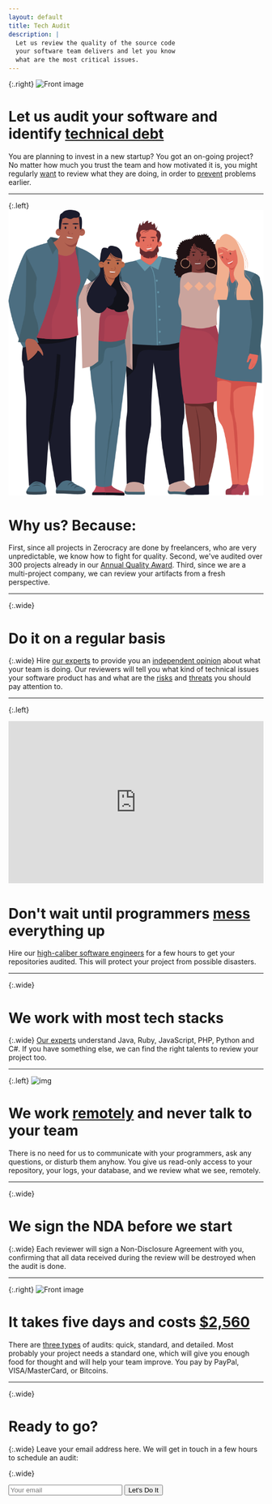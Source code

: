 ```yaml
---
layout: default
title: Tech Audit
description: |
  Let us review the quality of the source code
  your software team delivers and let you know
  what are the most critical issues.
---
```


{:.right}
![Front image](https://www.yegor256.com/images/andreea/coder.svg "Front Image")

# Let us audit your software and identify <ins>technical debt</ins>

You are planning to invest in a new startup?
You got an on-going project?
No matter how much you trust the team and how motivated it is,
you might regularly [want](https://www.yegor256.com/2014/12/18/independent-technical-reviews.html)
to review what they are doing,
in order to [prevent](https://youtu.be/GlBf5-g4nGk) problems earlier.

<hr/>

{:.left}
![Programmers](/images/people.svg "Programmers")

# Why us? Because:

First, since all projects in Zerocracy are done by freelancers,
who are very unpredictable, we know how to fight for quality.
Second, we've audited over 300 projects already in our
[Annual Quality Award](https://www.yegor256.com/award.html).
Third, since we are a multi-project company, we can review
your artifacts from a fresh perspective.

<hr/>

{:.wide}
# Do it on a regular basis

{:.wide}
Hire [our experts](https://www.0crat.com/team) to provide you
an <ins>independent opinion</ins> about what your team is doing.
Our reviewers will tell you what kind of technical issues
your software product has and what are the <ins>risks</ins> and <ins>threats</ins>
you should pay attention to.

<hr/>

{:.left}
<iframe class='video' allow='accelerometer; autoplay; encrypted-media; gyroscope; picture-in-picture'
allowfullscreen frameborder='0' src='https://www.youtube.com/embed/TxYi7J0vKC8' width='100%' height='320px'></iframe>

# Don't wait until programmers <ins>mess</ins> everything up

Hire our [high-caliber software engineers](https://www.0crat.com/team)
for a few hours to get your repositories audited.
This will protect your project from possible disasters.

<hr/>

{:.wide}
# We work with most tech stacks

{:.wide}
[Our experts](https://www.0crat.com/team)
understand Java, Ruby, JavaScript, PHP, Python and C#.
If you have something else, we can find the right talents
to review your project too.

<hr/>

{:.left}
![img](https://www.yegor256.com/images/andreea/podcast.svg "img")

# We work <ins>remotely</ins> and never talk to your team

There is no need for us to communicate with your
programmers, ask any questions, or disturb them anyhow.
You give us read-only access to your repository, your
logs, your database, and we review what we see, remotely.

<hr/>

{:.wide}
# We sign the NDA before we start

{:.wide}
Each reviewer will sign a Non-Disclosure Agreement with you,
confirming that all data received during the review
will be destroyed when the audit is done.

<hr/>

{:.right}
![Front image](https://www.yegor256.com/images/andreea/writing.svg "Cost Image")

# It takes five days and costs <ins>$2,560</ins>

There are [three types](http://www.zerocracy.com/audits.html) of audits:
quick, standard, and detailed. Most probably your project
needs a standard one, which will give you enough food for thought
and will help your team improve. You pay by PayPal, VISA/MasterCard,
or Bitcoins.

<hr/>

{:.wide}
# Ready to go?

{:.wide}
Leave your email address here. We will get in touch
in a few hours to schedule an audit:

{:.wide}
<form method="POST" action="https://www.mailanes.com/subscribe?list=58">
  <input type="hidden" name="source" value="audit.zerocracy.com"/>
  <input type="hidden" name="referrer" id="referrer" value=""/>
  <input type="hidden" name="utm_source" id="utm_source" value=""/>
  <input type="hidden" name="utm_medium" id="utm_medium" value=""/>
  <input type="hidden" name="utm_campaign" id="utm_campaign" value=""/>
  <input type="hidden" name="redirect" value="http://audit.zerocracy.com/sent.html"/>
  <input name='email' placeholder='Your email' type='email' size="25" maxlength="150" />
  <button type='submit'>Let's Do It</button>
</form>
